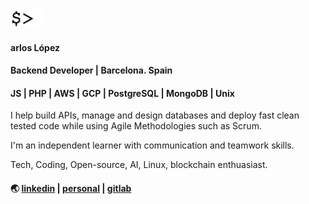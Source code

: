 <img src="cursor.gif" height="30" />

#### arlos López

#### Backend Developer | Barcelona. Spain 

#### JS | PHP | AWS | GCP | PostgreSQL | MongoDB | Unix

I help build APIs, manage and design databases and deploy fast clean tested code while using Agile Methodologies such as Scrum.

I'm an independent learner with communication and teamwork skills.

Tech, Coding, Open-source, AI, Linux, blockchain enthuasiast.

#### 🌏 [linkedin](https://www.linkedin.com/in/celopez12) | [personal](https://clopez7.github.io) | [gitlab](https//:www.gitlab.com/clopez12) 
